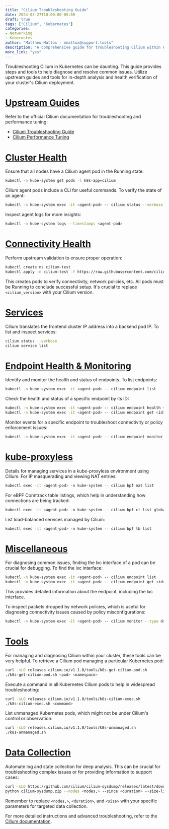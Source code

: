 ```yaml
---
title: "Cilium Troubleshooting Guide"
date: 2024-03-27T10:00:00-05:00
draft: true
tags: ["Cilium", "Kubernetes"]
categories:
- Networking
- Kubernetes
author: "Matthew Mattox - mmattox@support.tools"
description: "A comprehensive guide for troubleshooting Cilium within Kubernetes clusters."
more_link: "yes"
---
```


Troubleshooting Cilium in Kubernetes can be daunting. This guide provides steps and tools to help diagnose and resolve common issues. Utilize upstream guides and tools for in-depth analysis and health verification of your cluster's Cilium deployment.

<!--more-->

# [Upstream Guides](#upstream-guides)

Refer to the official Cilium documentation for troubleshooting and performance tuning:

- [Cilium Troubleshooting Guide](https://docs.cilium.io/en/stable/operations/troubleshooting/)
- [Cilium Performance Tuning](https://docs.cilium.io/en/stable/operations/performance/tuning/)

# [Cluster Health](#cluster-health)

Ensure that all nodes have a Cilium agent pod in the Running state:

```bash
kubectl -n kube-system get pods -l k8s-app=cilium
```

Cilium agent pods include a CLI for useful commands. To verify the state of an agent:

```bash
kubectl -n kube-system exec -it <agent-pod> -- cilium status --verbose
```

Inspect agent logs for more insights:

```bash
kubectl -n kube-system logs --timestamps <agent-pod>
```

# [Connectivity Health](#connectivity-health)

Perform upstream validation to ensure proper operation:

```bash
kubectl create ns cilium-test
kubectl apply -n cilium-test -f https://raw.githubusercontent.com/cilium/cilium/<cilium_version>/examples/kubernetes/connectivity-check/connectivity-check.yaml
```

This creates pods to verify connectivity, network policies, etc. All pods must be Running to conclude successful setup. It's crucial to replace `<cilium_version>` with your Cilium version.

# [Services](#services)

Cilium translates the frontend cluster IP address into a backend pod IP. To list and inspect services:

```bash
cilium status --verbose
cilium service list
```

# [Endpoint Health & Monitoring](#endpoint-health--monitoring)

Identify and monitor the health and status of endpoints. To list endpoints:

```bash
kubectl -n kube-system exec -it <agent-pod> -- cilium endpoint list
```

Check the health and status of a specific endpoint by its ID:

```bash
kubectl -n kube-system exec -it <agent-pod> -- cilium endpoint health <id>
kubectl -n kube-system exec -it <agent-pod> -- cilium endpoint get <id>
```

Monitor events for a specific endpoint to troubleshoot connectivity or policy enforcement issues:

```bash
kubectl -n kube-system exec -it <agent-pod> -- cilium endpoint monitor --related-to <id>
```

# [kube-proxyless](#kube-proxyless)

Details for managing services in a kube-proxyless environment using Cilium. For IP masquerading and viewing NAT entries:

```bash
kubectl exec -it <agent-pod> -n kube-system -- cilium bpf nat list
```

For eBPF Conntrack table listings, which help in understanding how connections are being tracked:

```bash
kubectl exec -it <agent-pod> -n kube-system -- cilium bpf ct list global
```

List load-balanced services managed by Cilium:

```bash
kubectl exec -it <agent-pod> -n kube-system -- cilium bpf lb list
```

# [Miscellaneous](#miscellaneous)

For diagnosing common issues, finding the lxc interface of a pod can be crucial for debugging. To find the lxc interface:

```bash
kubectl -n kube-system exec -it <agent-pod> -- cilium endpoint list
kubectl -n kube-system exec -it <agent-pod> -- cilium endpoint get <id>
```

This provides detailed information about the endpoint, including the lxc interface.

To inspect packets dropped by network policies, which is useful for diagnosing connectivity issues caused by policy misconfigurations:

```bash
kubectl -n kube-system exec -it <agent-pod> -- cilium monitor --type drop
```

# [Tools](#tools)

For managing and diagnosing Cilium within your cluster, these tools can be very helpful. To retrieve a Cilium pod managing a particular Kubernetes pod:

```bash
curl -sLO releases.cilium.io/v1.1.0/tools/k8s-get-cilium-pod.sh
./k8s-get-cilium-pod.sh <pod> <namespace>
```

Execute a command in all Kubernetes Cilium pods to help in widespread troubleshooting:

```bash
curl -sLO releases.cilium.io/v1.1.0/tools/k8s-cilium-exec.sh
./k8s-cilium-exec.sh <command>
```

List unmanaged Kubernetes pods, which might not be under Cilium's control or observation:

```bash
curl -sLO releases.cilium.io/v1.1.0/tools/k8s-unmanaged.sh
./k8s-unmanaged.sh
```

# [Data Collection](#data-collection)

Automate log and state collection for deep analysis. This can be crucial for troubleshooting complex issues or for providing information to support cases:

```bash
curl -sLO https://github.com/cilium/cilium-sysdump/releases/latest/download/cilium-sysdump.zip
python cilium-sysdump.zip --nodes <nodes,> --since <duration> --size-limit <size>
```

Remember to replace `<nodes,>`, `<duration>`, and `<size>` with your specific parameters for targeted data collection.

For more detailed instructions and advanced troubleshooting, refer to the [Cilium documentation](https://docs.cilium.io/).
